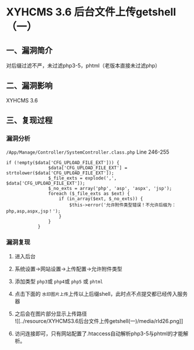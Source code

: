 XYHCMS 3.6 后台文件上传getshell（一）
=====================================

一、漏洞简介
------------

对后缀过滤不严，未过滤php3-5，phtml（老版本直接未过滤php）

二、漏洞影响
------------

XYHCMS 3.6

三、复现过程
------------

### 漏洞分析

`/App/Manage/Controller/SystemController.class.php` Line 246-255

    if (!empty($data['CFG_UPLOAD_FILE_EXT'])) {
                    $data['CFG_UPLOAD_FILE_EXT'] = strtolower($data['CFG_UPLOAD_FILE_EXT']);
                    $_file_exts = explode(',', $data['CFG_UPLOAD_FILE_EXT']);
                    $_no_exts = array('php', 'asp', 'aspx', 'jsp');
                    foreach ($_file_exts as $ext) {
                        if (in_array($ext, $_no_exts)) {
                            $this->error('允许附件类型错误！不允许后缀为：php,asp,aspx,jsp！');
                        }
                    }
                }

### 漏洞复现

1.  进入后台

2.  系统设置-\>网站设置-\>上传配置-\>允许附件类型

3.  添加类型 `php3`或 `php4`或 `php5` 或 `phtml`

4.  点击下面的
    `水印图片上传`上传以上后缀shell，此时点不点提交都已经传入服务器

5.  之后会在图片部分显示上传路径    
![[../resource/XYHCMS3.6后台文件上传getshell(一)/media/rId26.png]]

6.  访问连接即可，只有网站配置了.htaccess自动解析php3-5与phtml的才能解析。
